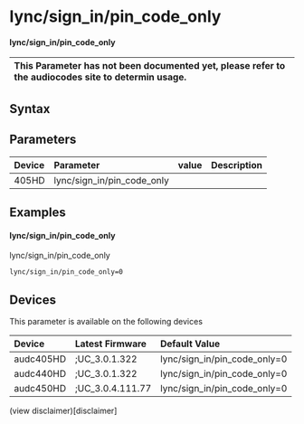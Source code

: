 ﻿---
description: lync/sign_in/pin_code_only
search: false
---

# lync/sign_in/pin_code_only

#### lync/sign_in/pin_code_only


| This Parameter has not been documented yet, please refer to the audiocodes site to determin usage.  | 
| :--- |

## Syntax

## Parameters
|Device|Parameter|value|Description|
|:---|:---|:---|:---|
| 405HD | lync/sign_in/pin_code_only |  |  |

## Examples
#### lync/sign_in/pin_code_only

lync/sign_in/pin_code_only

```
lync/sign_in/pin_code_only=0
```

## Devices
This parameter is available on the following devices

| Device | Latest Firmware | Default Value |
|:---|:---|:---|
| audc405HD | ;UC_3.0.1.322 | lync/sign_in/pin_code_only=0 
| audc440HD | ;UC_3.0.1.322 | lync/sign_in/pin_code_only=0 
| audc450HD | ;UC_3.0.4.111.77 | lync/sign_in/pin_code_only=0 

(view disclaimer)[disclaimer]
